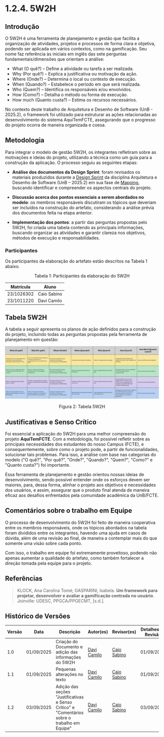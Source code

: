 <style>
.markdown-section table {
    justify-items: center;
}

img{
    justify-items: center;
}

.markdown-section h4{
    margin-bottom: 0;
}

.markdown-section p{
    margin-top: 0;
}

.markdown-section .collumns-glossary{
    columns: 2;
    column-gap: 64px;
}

</style>

# 1.2.4. 5W2H

## Introdução

O 5W2H é uma ferramenta de planejamento e gestão que facilita a organização de atividades, projetos e processos de forma clara e objetiva, podendo ser aplicada em vários contextos, como na gamificação. Seu nome faz referência às iniciais em inglês das sete perguntas fundamentais/dimensões que orientam a análise:

- What (O quê?) – Define a atividade ou tarefa a ser realizada.
- Why (Por quê?) – Explica a justificativa ou motivação da ação.
- Where (Onde?) – Determina o local ou contexto de execução.
- When (Quando?) – Estabelece o período em que será realizada.
- Who (Quem?) – Identifica os responsáveis e/ou envolvidos.
- How (Como?) – Detalha o método ou forma de execução.
- How much (Quanto custa?) – Estima os recursos necessários.

No contexto deste trabalho de Arquitetura e Desenho de Software (UnB - 2025.2), o framework foi utilizado para estruturar as ações relacionadas ao desenvolvimento do sistema AquiTemFCTE, assegurando que o progresso do projeto ocorra de maneira organizada e coesa.

## Metodologia

Para integrar o modelo de gestão 5W2H, os integrantes refletiram sobre as motivações e ideias do projeto, utilizando a técnica como um guia para a construção da aplicação. O processo seguiu as seguintes etapas:

- **Análise dos documentos da Design Sprint**: foram revisados os materiais produzidos durante a [Design Sprint](/Base/1.1.DesignSprint.md) da disciplina Arquitetura e Desenho de Software (UnB – 2025.2) em sua fase de [Mapping](/Base/1.1.1.Mapping.md), buscando identificar e compreender os aspectos centrais do projeto.

- **Discussão acerca dos pontos essenciais a serem abordados no modelo**: os membros responsáveis discutiram os tópicos que deveriam ser incluídos na construção do artefato, considerando a análise prévia dos documentos feita na etapa anterior.

- **Implementação dos pontos**: a partir das perguntas propostas pelo 5W2H, foi criada uma tabela contendo as principais informações, buscando organizar as atividades e garantir clareza nos objetivos, métodos de execução e responsabilidades.

### Participantes

Os participantes da elaboração do artefato estão descritos na Tabela 1 abaixo.

<p style="text-align: center;">Tabela 1: Participantes da elaboração do 5W2H</p>

| Matrícula   | Aluno             |
| ----------- | ----------------- |
| 23/1026302  | Caio Sabino       |
| 23/1011220  | Davi Camilo       |

## Tabela 5W2H

A tabela a seguir apresenta os planos de ação definidos para a construção do projeto, incluindo todas as perguntas propostas pela ferramenta de planejamento em questão:

![Diagrama 5w2h](/../assets/AqDsSw5W2H.jpg)

<p style="text-align: center;">Figura 2: Tabela 5W2H </p>

## Justificativas e Senso Crítico

Foi essencial a aplicação do 5W2H para uma melhor compreensão do projeto **AquiTemFCTE**. Com a metodologia, foi possível refletir sobre as principais necessidades dos estudantes do nosso Campus (FCTE), e consequentemente, sobre como o projeto pode, a partir de funcionalidades, solucionar tais problemas. Para isso, a análise com base nas categorias do modelo ("O quê?", "Por quê?", "Onde?", "Quando?", "Quem?", "Como?" e "Quanto custa?") foi importante.

Essa ferramenta de planejamento e gestão orientou nossas ideias de desenvolvimento, sendo possível entender onde os esforços devem ser maiores, para, dessa forma, alinhar o projeto aos objetivos e necessidades dos usuários, e assim, assegurar que o produto final atenda de maneira eficaz aos desafios enfrentados pela comunidade acadêmica da UnB/FCTE.

## Comentários sobre o trabalho em Equipe

O processo de desenvolvimento do 5W2H foi feito de maneira cooperativa entre os membros responsáveis, onde os tópicos abordados na tabela foram divididos entre os integrantes, havendo uma ajuda em casos de dúvida, além de uma revisão ao final, de maneira a contemplar mais do que somente uma visão sobre cada ponto.

Com isso, o trabalho em equipe foi extremamente proveitoso, podendo não apenas aumentar a qualidade do artefato, como também fortalecer a direção tomada pela equipe para o projeto.

## Referências

> KLOCK, Ana Carolina Tomé; GASPARINI, Isabela. **Um framework para projetar, desenvolver e avaliar a gamificação centrada no usuário**. Joinville: UDESC, PPGCA/PPGECMT, [s.d.].

## Histórico de Versões

| Versão | Data | Descrição | Autor(es) | Revisor(es) | Detalhes da Revisão |
| -- | -- | -- | -- | -- | -- |
| 1.0 | 01/09/2025 | Criação do Documento e adição das informações do 5W2H | [Davi Camilo](https://github.com/Davicamilo23) | [Caio Sabino](https://github.com/caiomsabino) | 01/09/2025 |
| 1.1 | 01/09/2025 | Pequenas alterações no texto | [Davi Camilo](https://github.com/Davicamilo23) | [Caio Sabino](https://github.com/caiomsabino) | 01/09/2025 |
| 1.2 | 03/09/2025 | Adição das seções "Justificativas e Senso Crítico" e "Comentários sobre o trabalho em Equipe" | [Davi Camilo](https://github.com/Davicamilo23) | [Caio Sabino](https://github.com/caiomsabino) | 03/09/2025 |